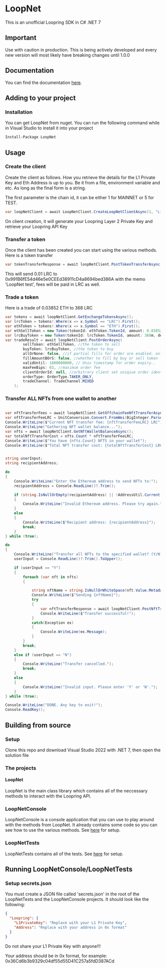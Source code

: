 # LoopNet
This is an unofficial Loopring SDK in C# .NET 7

## Important
Use with caution in production. This is being actively developed and every new version will most likely have breaking changes until 1.0.0

## Documentation
You can find the documentation [here](https://fudgey.io/loopnet/index.html).

## Adding to your project
### Installation
You can get LoopNet from nuget. You can run the following command while in Visual Studio to install it into your project

```bash
Install-Package LoopNet
```

## Usage
### Create the client
Create the client as follows. How you retrieve the details for the L1 Private Key and Eth Address is up to you. Be it from a file, environment variable and etc. As long as the final form is a string.

The first parameter is the chain id, it can be either 1 for MAINNET or 5 for TEST.

```csharp
var loopNetClient = await LoopNetClient.CreateLoopNetClientAsync(1, "L1 Private Key", "Eth Address in 0x format");
```
On client creation, it will generate your Loopring Layer 2 Private Key and retrieve your Loopring API Key

### Transfer a token
Once the client has been created you can start using the various methods. Here is a token transfer

```csharp
var tokenTransferResponse = await loopNetClient.PostTokenTransferAsync("0x991B6fE54d46e5e0CEEd38911cD4a8694bed386A", "LRC", 0.01m, "LRC", "LoopNet test");
```

This will send 0.01 LRC to 0x991B6fE54d46e5e0CEEd38911cD4a8694bed386A with the memo 'LoopNet test', fees will be paid in LRC as well.


### Trade a token
Here is a trade of 0.03852 ETH to 368 LRC

```csharp
var tokens = await loopNetClient.GetExchangeTokensAsync();
var lrcToken = tokens!.Where(x => x.Symbol == "LRC").First();
var ethToken = tokens!.Where(x => x.Symbol == "ETH").First();
var ethSellToken = new Token(tokenId: ethToken.TokenId, amount: 0.03852m, decimals: ethToken.Decimals); //0.038252 ETH
var lrcBuyToken = new Token(tokenId: lrcToken.TokenId, amount: 368m, decimals: lrcToken.Decimals); //368 LRC
var tradeResult = await loopNetClient.PostOrderAsync(
        sellToken: ethSellToken, //the token to sell
        buyToken: lrcBuyToken, //the token to buy
        allOrNone: false, //if partial fills for order are enabled. only false is supported for now by the Loopring API
        fillAmountBOrS: false, //whether to fill by buy or sell token
        validUntil: 1800000000, // Unix timestamp for order expiry..
        maxFeeBips: 63, //maximum order fee
        clientOrderId: null, //arbitrary client set uniqiue order identifier
        orderType: OrderType.TAKER_ONLY,
        tradeChannel: TradeChannel.MIXED
    );
```

### Transfer ALL NFTs from one wallet to another
```csharp

var nftTransferFees = await loopNetClient.GetOffchainFeeNftTransferAsync(19, "0");
var nftTransferFeeLRC = UnitConversion.Convert.FromWei(BigInteger.Parse(nftTransferFees.Fees.Where(x => x.Token == "LRC").First().Fee), 18);
Console.WriteLine($"Current NFT transfer fee: {nftTransferFeeLRC} LRC");
Console.WriteLine("Gathering NFT wallet balance...");
var nfts = await loopNetClient.GetNftWalletBalanceAsync();
var totalNftTransferCost = nfts.Count * nftTransferFeeLRC;
Console.WriteLine($"You have {nfts.Count} NFTS in your wallet");
Console.WriteLine($"Total NFT transfer cost: {totalNftTransferCost} LRC");


string userInput;
string recipientAddress;

do
{
    Console.WriteLine("Enter the Ethereum address to send NFTs to:");
    recipientAddress = Console.ReadLine()?.Trim();

    if (string.IsNullOrEmpty(recipientAddress) || !AddressUtil.Current.IsValidEthereumAddressHexFormat(recipientAddress))
    {
        Console.WriteLine("Invalid Ethereum address. Please try again.");
    }
    else
    {
        Console.WriteLine($"Recipient address: {recipientAddress}");
        break;
    }
} while (true);

do
{
    Console.WriteLine("Transfer all NFTs to the specified wallet? (Y/N)");
    userInput = Console.ReadLine()?.Trim().ToUpper();

    if (userInput == "Y")
    {
        foreach (var nft in nfts)
        {

            string nftName = string.IsNullOrWhiteSpace(nft.Value.Metadata.Base.Name) ? "Name not available" : nft.Value.Metadata.Base.Name;
            Console.WriteLine($"Sending {nftName}");
            try
            {
                var nftTransferResponse = await loopNetClient.PostNftTransferAsync(recipientAddress, nft.Value.NftData, Int32.Parse(nft.Value.Total), "LRC", "GG LSW");
                Console.WriteLine($"Transfer successful!");
            }
            catch(Exception ex)
            {
                Console.WriteLine(ex.Message);
            }
        }
        break;
    }
    else if (userInput == "N")
    {
        Console.WriteLine("Transfer cancelled.");
        break;
    }
    else
    {
        Console.WriteLine("Invalid input. Please enter 'Y' or 'N'.");
    }
} while (true);

Console.WriteLine("DONE. Any key to exit!");
Console.ReadKey();
```


## Building from source
### Setup
Clone this repo and download Visual Studio 2022 with .NET 7, then open the solution file

### The projects
#### LoopNet
LoopNet is the main class library which contains all of the neccessary methods to interact with the Loopring API.

### LoopNetConsole
LoopNetConsole is a console application that you can use to play around with the methods from LoopNet. It already contains some code so you can see how to use the various methods. See [here](https://github.com/fudgebucket27/LoopNet#running-loopnetconsoleloopnettests) for setup.

### LoopNetTests
LoopNetTests contains all of the tests. See [here](https://github.com/fudgebucket27/LoopNet#running-loopnetconsoleloopnettests) for setup.

## Running LoopNetConsole/LoopNetTests
### Setup secrets.json
You must create a JSON file called 'secrets.json' in the root of the LoopNetTests and the LoopNetConsole projects. It should look like the following:

```json
{
  "Loopring": {
    "L1PrivateKey": "Replace with your L1 Private Key",
    "Address": "Replace with your address in 0x format"
  }
}
```

Do not share your L1 Private Key with anyone!!!

Your address should be in 0x format, for example: 0x36Cd6b3b9329c04df55d55D41C257a5fdD387ACd
